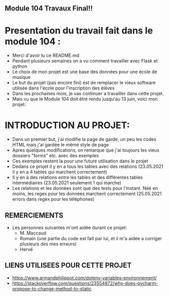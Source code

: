 Module 104 Travaux Final!!
---


# Presentation du travail fait dans le module 104 :
* Merci d'avoir lu ce README.md
* Pendant plusieurs semaines on a vu comment travailler avec Flask et python
* Le choix de mon projet est une base des données pour une école de musique
* Le but du projet (pas encore fini) est de remplacer le vieux software utilisée dans l'école pour l'inscription des éléves
* Dans les prochaines mois, je vas continuer a travailler dans cette projet.
* Mais vu que le Module 104 doit être rendu jusqu'au 13 juin, voici mon projet:

# INTRODUCTION AU PROJET:
* Dans un premier but, j'ai modifie la page de garde, un peu les codes HTML mais j'ai gardée le même style de page
* Apres quelques modifications, on remarque que j'ai toujours les vieux dossiers "forms" etc. avec des exemples
* Ces exemples restent la pour une future utilisation dans le projet
* Dedans ce projet il y en a tous les tables avec des relations (23.05.2021 il y en a 4 tables qui marchent correctement)
* Il y en a des relations entre les tables et des différentes tables intermédiaires (23.05.2021 seulement 1 qui marche)
* Les relations et les données sont que des tests pour l'instant. Néé en moins, les regex pour les données marchent correctement (25.05.2021 errors dans regex pour les téléphones)

## REMERCIEMENTS
* Les personnes suivantes m'ont aidée durant ce projet:
    * M. Maccaud
    * Romain (une partie du code est fait par lui, et il m'a aidée a corriger plusieurs des mes erreurs)
    * Hervé

## LIENS UTILISEES POUR CETTE PROJET
* https://www.armandphilippot.com/dotenv-variables-environnement/
* https://stackoverflow.com/questions/23554872/why-does-pycharm-propose-to-change-method-to-static
